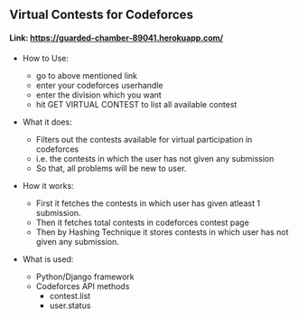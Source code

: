 ## Virtual Contests for Codeforces

#### Link: https://guarded-chamber-89041.herokuapp.com/


- How to Use:

    * go to above mentioned link
    * enter your codeforces userhandle
    * enter the division which you want
    * hit GET VIRTUAL CONTEST to list all available contest


- What it does:

    * Filters out the contests available for virtual participation in codeforces 
    * i.e. the contests in which the user has not given any submission 
    * So that, all problems will be new to user.

- How it works:

    * First it fetches the contests in which user has given atleast 1 submission.
    * Then it fetches total contests in codeforces contest page
    * Then by Hashing Technique it stores contests in which user has not given any submission.

- What is used:

    * Python/Django framework
    * Codeforces API methods
        - contest.list
        - user.status



